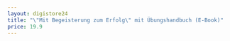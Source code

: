 ```yaml
---
layout: digistore24
title: "\"Mit Begeisterung zum Erfolg\" mit Übungshandbuch (E-Book)"
price: 19.9
---
```

